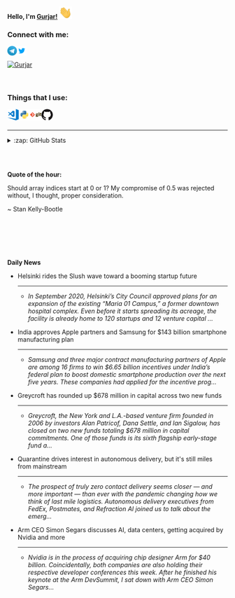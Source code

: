#### Hello, I'm [Gurjar!](https://GurjarKing.github.io) <img src="https://raw.githubusercontent.com/ABSphreak/ABSphreak/master/gifs/Hi.gif" width="30px"></h2>


### Connect with me:

[<img align="left" alt="Gurjar | Telegram" width="22px" src="https://raw.githubusercontent.com/github/explore/80688e429a7d4ef2fca1e82350fe8e3517d3494d/topics/telegram/telegram.png" />][Telegram]
[<img align="left" alt="Gurjar | Twitter" width="22px" src="https://raw.githubusercontent.com/github/explore/80688e429a7d4ef2fca1e82350fe8e3517d3494d/topics/twitter/twitter.png" />][Twitter]
<br >
<br >
<a href="https://github.com/GurjarKing"><img src="https://komarev.com/ghpvc/?username=GurjarKing" alt="Gurjar" /></a> <br />
<br />
<br />
<!-- <br >

![](https://visitor-badge.glitch.me/badge?page_id=GurjarKing)

<br /> -->

### Things that I use:

[<img align="left" alt="Visual Studio Code" width="26px" src="https://raw.githubusercontent.com/github/explore/80688e429a7d4ef2fca1e82350fe8e3517d3494d/topics/visual-studio-code/visual-studio-code.png" />][VSCode]
[<img align="left" alt="Python" width="26px" src="https://raw.githubusercontent.com/github/explore/80688e429a7d4ef2fca1e82350fe8e3517d3494d/topics/python/python.png" />][Python]
[<img align="left" alt="Git" width="26px" src="https://raw.githubusercontent.com/github/explore/80688e429a7d4ef2fca1e82350fe8e3517d3494d/topics/git/git.png" />][Git]
[<img align="left" alt="GitHub" width="26px" src="https://raw.githubusercontent.com/github/explore/78df643247d429f6cc873026c0622819ad797942/topics/github/github.png" />][Github]

<br />
<br />

---
<details>
  <summary>:zap: GitHub Stats</summary>

<img align="left" alt="Gurjar's Github Stats" src="https://github-readme-stats.vercel.app/api?username=GurjarKing&show_icons=true&hide_border=true&count_private=true&include_all_commit=true&theme=algolia" />

</details>

<!-- ### 🔔 My latest tweet
<a href="https://twitter.com/Gurjar_King43" target="_blank">
	<img src="https://github.com/GurjarKing/GurjarKing/raw/master/tweet.png" width="70%" align="center" alt="Click to view on Twitter" title="My latest tweet, as an image"/>
</a> -->
<br>

<pre>

</pre>

**Quote of the hour:**

Should array indices start at 0 or 1? My compromise of 0.5 was rejected without, I thought, proper consideration.

~ Stan Kelly-Bootle
<pre>

</pre>
<br>
<pre>


</pre>
<strong>Daily News</strong>
  
  - Helsinki rides the Slush wave toward a booming startup future
     <hr/>
     
      - *In September 2020, Helsinki’s City Council approved plans for an expansion of the existing “Maria 01 Campus,” a former downtown hospital complex. Even before it starts spreading its acreage, the facility is already home to 120 startups and 12 venture capital …*
     
  - India approves Apple partners and Samsung for $143 billion smartphone manufacturing plan
      <hr/>
      
      - *Samsung and three major contract manufacturing partners of Apple are among 16 firms to win $6.65 billion incentives under India’s federal plan to boost domestic smartphone production over the next five years. These companies had applied for the incentive prog…*
      
  - Greycroft has rounded up $678 million in capital across two new funds
      <hr/>
      
      - *Greycroft, the New York and L.A.-based venture firm founded in 2006 by investors Alan Patricof, Dana Settle, and Ian Sigalow, has closed on two new funds totaling $678 million in capital commitments. One of those funds is its sixth flagship early-stage fund a…*
      
  - Quarantine drives interest in autonomous delivery, but it's still miles from mainstream
      <hr/>
      
      - *The prospect of truly zero contact delivery seems closer — and more important — than ever with the pandemic changing how we think of last mile logistics. Autonomous delivery executives from FedEx, Postmates, and Refraction AI joined us to talk about the emerg…*
       
  - Arm CEO Simon Segars discusses AI, data centers, getting acquired by Nvidia and more
      <hr/>
       
       - *Nvidia is in the process of acquiring chip designer Arm for $40 billion. Coincidentally, both companies are also holding their respective developer conferences this week. After he finished his keynote at the Arm DevSummit, I sat down with Arm CEO Simon Segars…*
      

<br />

[VSCode]: https://code.visualstudio.com/
[Python]: https://www.python.org/
[Git]: https://git-scm.com/
[Github]: https://github.com/
[Telegram]: https://t.me/Gurjar_King/
[Twitter]: https://twitter.com/Gurjar_King43/
